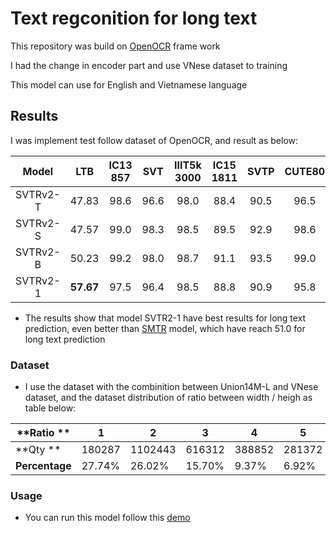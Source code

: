 # Text regconition for long text

This repository was build on [OpenOCR](https://github.com/Topdu/OpenOCR/tree/main) frame work

I had the change in encoder part and use VNese dataset to training

This model can use for English and Vietnamese language

## Results
I was implement test follow dataset of OpenOCR, and result as below:

|  Model   |  LTB  | IC13<br/>857 | SVT  | IIIT5k<br/>3000 | IC15<br/>1811 | SVTP | CUTE80 |  Avg  |                             Config&Model&Log                              |
| :------: | :----------------------------------------------------------: | :----------: | :--: | :-------------: | :-----------: | :--: | :----: | :---: | :-----------------------------------------------------------------------: |
| SVTRv2-T | 47.83 |     98.6     | 96.6 |      98.0       |     88.4      | 90.5 |  96.5  | 94.78 | [Google drive](https://drive.google.com/drive/folders/12ZUGkCS7tEhFhWa2RKKtyB0tPjhH4d9s?usp=drive_link) |
| SVTRv2-S | 47.57 |     99.0     | 98.3 |      98.5       |     89.5      | 92.9 |  98.6  | 96.13 | [Google drive](https://drive.google.com/drive/folders/1mOG3EUAOsmD16B-VIelVDYf_O64q0G3M?usp=drive_link) |
| SVTRv2-B | 50.23 |     99.2     | 98.0 |      98.7       |     91.1      | 93.5 |  99.0  | 96.57 | [Google drive](https://drive.google.com/drive/folders/11u11ptDzQ4BF9RRsOYdZnXl6ell2h4jN?usp=drive_link) |
| SVTRv2-1 | **57.67** |     97.5     | 96.4 |      98.5       |     88.8      | 90.9 |  95.8  | 94.7  | [Hugging face](https://huggingface.co/FahNos/text_regconition_svtr2_1_long_text/tree/main/svtrv2_smtr_gtc_rctc_small) |

- The results show that model SVTR2-1 have best results for long text prediction, even better than [SMTR](https://github.com/Topdu/OpenOCR/tree/main/configs/rec/smtr) model, which have reach 51.0 for long text prediction

### Dataset
- I use the dataset with the combinition between Union14M-L  and VNese dataset, and the dataset distribution of ratio between width / heigh as table below:

| **Ratio  **    | 1       | 2         | 3      | 4      | 5      | 6      | 7      | 8     | 9     | 10    | 11    | 12    | 13    | 14    | 15    | 16    | 17    | 18    | 19    | 20    | 21    | 22    | 23   | 24   | 25    |
|------------|---------|-----------|--------|--------|--------|--------|--------|-------|-------|-------|-------|-------|-------|-------|-------|-------|-------|-------|-------|-------|-------|-------|------|------|-------|
| **Qty **       | 180287  | 1102443   | 616312 | 388852 | 281372 | 183585 | 155346 | 55600 | 41072 | 35863 | 16112 | 30108 | 28328 | 26244 | 22112 | 21253 | 18782 | 17818 | 14994 | 15683 | 11812 | 10361 | 3704 | 7885 | 53701 |
| **Percentage** | 27.74%  | 26.02%    | 15.70% | 9.37%  | 6.92%  | 2.93%  | 2.07%  | 1.34% | 1.07% | 1.01% | 0.92% | 0.84% | 0.72% | 0.67% | 0.58% | 0.56% | 0.48% | 0.44% | 0.38% | 0.35% | 0.30% | 0.26% | 0.12% | 0.19% | 1.32% |

### Usage
- You can run this model follow this [demo](https://github.com/FahNos/svtr2_1_long_text/blob/main/demo_long_text.ipynb)
